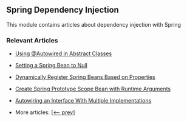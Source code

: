 ## Spring Dependency Injection

This module contains articles about dependency injection with Spring

### Relevant Articles

- [Using @Autowired in Abstract Classes](https://www.baeldung.com/spring-autowired-abstract-class)
- [Setting a Spring Bean to Null](https://www.baeldung.com/spring-setting-bean-null)
- [Dynamically Register Spring Beans Based on Properties](https://www.baeldung.com/spring-beans-dynamic-registration-properties)
- [Create Spring Prototype Scope Bean with Runtime Arguments](https://www.baeldung.com/spring-prototype-bean-runtime-arguments)
- [Autowiring an Interface With Multiple Implementations](https://www.baeldung.com/spring-boot-autowire-multiple-implementations)

- More articles: [[<-- prev]](../spring-di-3)
